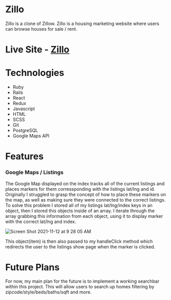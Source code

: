 # Zillo
Zillo is a clone of Zillow. Zillo is a housing marketing website where users can browse houses for sale / rent.

# Live Site - [Zillo](https://zillo-fs.herokuapp.com/)

# Technologies
- Ruby
- Rails
- React
- Redux
- Javascript
- HTML
- SCSS
- Git
- PostgreSQL
- Google Maps API

# Features
### Google Maps / Listings
The Google Map displayed on the index tracks all of the current listings and places markers for them corressponding with the listings lat/lng and id. Originally I struggled to grasp the concept of how to place these markers on the map, as well as making sure they were connected to the correct listings. To solve this problem I stored all of my listings lat/lng/index keys in an object, then I stored this objects inside of an array. I iterate through the array grabbing this information from each object, using it to display marker with the correct lat/lng and index.

![Screen Shot 2021-11-12 at 9 28 05 AM](https://user-images.githubusercontent.com/80853626/141530010-9960a827-9fb4-4333-82f1-540481b2e4f2.png)

This object(item) is then also passed to my handleClick method which redirects the user to the listings show page when the marker is clicked.

# Future Plans
For now, my main plan for the future is to implement a working searchbar within this project. This will allow users to search up homes filtering by zipcode/style/beds/baths/sqft and more.
